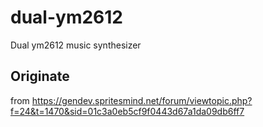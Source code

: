 # dual-ym2612
Dual ym2612 music synthesizer
## Originate 
from https://gendev.spritesmind.net/forum/viewtopic.php?f=24&t=1470&sid=01c3a0eb5cf9f0443d67a1da09db6ff7
